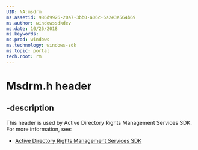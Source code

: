 ```yaml
---
UID: NA:msdrm
ms.assetid: 986d9926-20a7-3bb0-a06c-6a2e3e564b69
ms.author: windowssdkdev
ms.date: 10/26/2018
ms.keywords: 
ms.prod: windows
ms.technology: windows-sdk
ms.topic: portal
tech.root: rm
---
```


# Msdrm.h header


## -description


This header is used by Active Directory Rights Management Services SDK. For more information, see:

- [Active Directory Rights Management Services SDK](../_rm)
